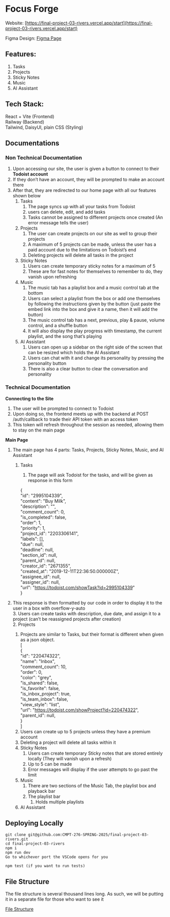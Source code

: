 # **Focus Forge**
Website: [https://final-project-03-rivers.vercel.app/start](https://final-project-03-rivers.vercel.app/start)

Figma Design: [Figma Page](https://www.figma.com/design/dH6NLgerBP1vvqAxHzDxas/Focus-Force-Mid-Fidelity?node-id=0-1&p=f&t=cRtf8g8fpjwZk1J3-0)

## **Features:**
1. Tasks
2. Projects
3. Sticky Notes
4. Music
5. AI Assistant

## **Tech Stack:**
React + Vite (Frontend)  
Railway (Backend)  
Tailwind, DaisyUI, plain CSS (Styling)  

## Documentations

### **Non Technical Documentation**

1. Upon accessing our site, the user is given a button to connect to their **Todoist account**  
2. If they don’t have an account, they will be prompted to make an account there  
3. After that, they are redirected to our home page with all our features shown below  
   1. Tasks  
      1. The page syncs up with all your tasks from Todoist  
      2. users can delete, edit, and add tasks  
      3. Tasks cannot be assigned to different projects once created (An error message tells the user)  
   2. Projects  
      1. The user can create projects on our site as well to group their projects  
      2. A maximum of 5 projects can be made, unless the user has a paid account due to the limitations on Todoist’s end  
      3. Deleting projects will delete all tasks in the project  
   3. Sticky Notes  
      1. Users can create temporary sticky notes for a maximum of 5  
      2. These are for fast notes for themselves to remember to do, they vanish upon refreshing  
   4. Music  
      1. The music tab has a playlist box and a music control tab at the bottom  
      2. Users can select a playlist from the box or add one themselves by following the instructions given by the button (just paste the embed link into the box and give it a name, then it will add the button)  
      3. The music control tab has a next, previous, play & pause, volume control, and a shuffle button  
      4. It will also display the play progress with timestamp, the current playlist, and the song that’s playing  
   5. AI Assistant  
      1. Users can open up a sidebar on the right side of the screen that can be resized which holds the AI Assistant  
      2. Users can chat with it and change its personality by pressing the personality button  
      3. There is also a clear button to clear the conversation and personality

### **Technical Documentation**

**Connecting to the Site**

1. The user will be prompted to connect to Todoist  
2. Upon doing so, the frontend meets up with the backend at POST /auth/callback to trade their API token with an access token  
3. This token will refresh throughout the session as needed, allowing them to stay on the main page

**Main Page**

1. The main page has 4 parts: Tasks, Projects, Sticky Notes, Music, and AI Assistant  
   1. Tasks  
      1. The page will ask Todoist for the tasks, and will be given as response in this form

		{  
    "id": "2995104339",  
    "content": "Buy Milk",  
    "description": "",  
    "comment\_count": 0,  
    "is\_completed": false,  
    "order": 1,  
    "priority": 1,  
    "project\_id": "2203306141",  
    "labels": \[\],  
    "due": null,  
    "deadline": null,  
    "section\_id": null,  
    "parent\_id": null,  
    "creator\_id": "2671355",  
    "created\_at": "2019-12-11T22:36:50.000000Z",  
    "assignee\_id": null,  
    "assigner\_id": null,  
    "url": "https://todoist.com/showTask?id=2995104339"  
}

2. This response is then formatted by our code in order to display it to the user in a box with overflow-y-auto  
   3. Users can create tasks with description, due date, and assign it to a project (can’t be reassigned projects after creation)  
   2. Projects  
      1. Projects are similar to Tasks, but their format is different when given as a json object.  
         \[  
             {  
                 "id": "220474322",  
                 "name": "Inbox",  
                 "comment\_count": 10,  
                 "order": 0,  
                 "color": "grey",  
                 "is\_shared": false,  
                 "is\_favorite": false,  
                 "is\_inbox\_project": true,  
                 "is\_team\_inbox": false,  
                 "view\_style": "list",  
                 "url": "https://todoist.com/showProject?id=220474322",  
                 "parent\_id": null,  
             }  
         \]  
      2. Users can create up to 5 projects unless they have a premium account  
      3. Deleting a project will delete all tasks within it  
   3. Sticky Notes  
      1. Users can create temporary Sticky notes that are stored entirely locally (They will vanish upon a refresh)  
      2. Up to 5 can be made  
      3. Error messages will display if the user attempts to go past the limit  
   4. Music  
      1. There are two sections of the Music Tab, the playlist box and playback bar  
      2. The playlist bar  
         1. Holds multiple playlists  
   5. AI Assistant

## **Deploying Locally**
```
git clone git@github.com:CMPT-276-SPRING-2025/final-project-03-rivers.git
cd final-project-03-rivers
npm i
npm run dev
Go to whichever port the VSCode opens for you

npm test (if you want to run tests)
```

## **File Structure**
The file structure is several thousand lines long.  As such, we will be putting it in a separate file for those who want to see it

[File Structure](./docs/FileStructure.md)
